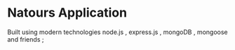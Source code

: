# Natours Application

Built using modern technologies node.js , express.js , mongoDB , mongoose and friends ;
